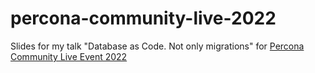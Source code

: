 # percona-community-live-2022
Slides for my talk "Database as Code. Not only migrations" for [Percona Community Live Event 2022](https://percona.community/events/percona-community-live-2022)
